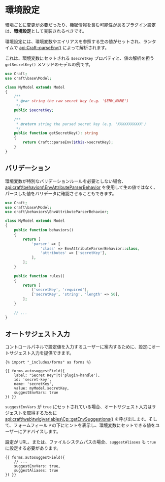 # 環境設定

環境ごとに変更が必要だったり、機密情報を含む可能性があるプラグイン設定は、**環境設定**として実装されるべきです。

環境設定には、環境変数やエイリアスを参照する生の値がセットされ、ランタイムで <api:Craft::parseEnv()> によって解析されます。

これは、環境変数にセットされる `$secretKey` プロパティと、値の解析を担う `getSecretKey()` メソッドのモデルの例です。

```php
use Craft;
use craft\base\Model;

class MyModel extends Model
{
    /**
     * @var string the raw secret key (e.g. '$ENV_NAME')
     */
    public $secretKey;
    
    /**
     * @return string the parsed secret key (e.g. 'XXXXXXXXXXX')
     */ 
    public function getSecretKey(): string
    {
        return Craft::parseEnv($this->secretKey);
    }
}
```

## バリデーション

環境変数が特別なバリデーションルールを必要としない場合、<api:craft\behaviors\EnvAttributeParserBehavior> を使用して生の値ではなく、パースした値をバリデータに確認させることもできます。

```php
use Craft;
use craft\base\Model;
use craft\behaviors\EnvAttributeParserBehavior;

class MyModel extends Model
{
    public function behaviors()
    {
        return [
            'parser' => [
                'class' => EnvAttributeParserBehavior::class,
                'attributes' => ['secretKey'],
            ],
        ];
    }
    
    public function rules()
    {
        return [
            ['secretKey', 'required'],
            ['secretKey', 'string', 'length' => 50],
        ];
    }
    
    // ...
}
```

## オートサジェスト入力

コントロールパネルで設定値を入力するユーザーに案内するために、設定にオートサジェスト入力を提供できます。

```twig
{% import "_includes/forms" as forms %}

{{ forms.autosuggestField({
    label: "Secret Key"|t('plugin-handle'),
    id: 'secret-key',
    name: 'secretKey',
    value: myModel.secretKey,
    suggestEnvVars: true
}) }}
```

`suggestEnvVars` が `true` にセットされている場合、オートサジェスト入力はサジェストを取得するために <api:craft\web\twig\variables\Cp::getEnvSuggestions()> を呼び出します。そして、フォームフィールドの下にヒントを表示し、環境変数にセットできる値をユーザーにアドバイスします。

設定が URL、または、ファイルシステムパスの場合、`suggestAliases` も `true` に設定する必要があります。

```twig{4}
{{ forms.autosuggestField({
    // ...
    suggestEnvVars: true,
    suggestAliases: true
}) }}
```

